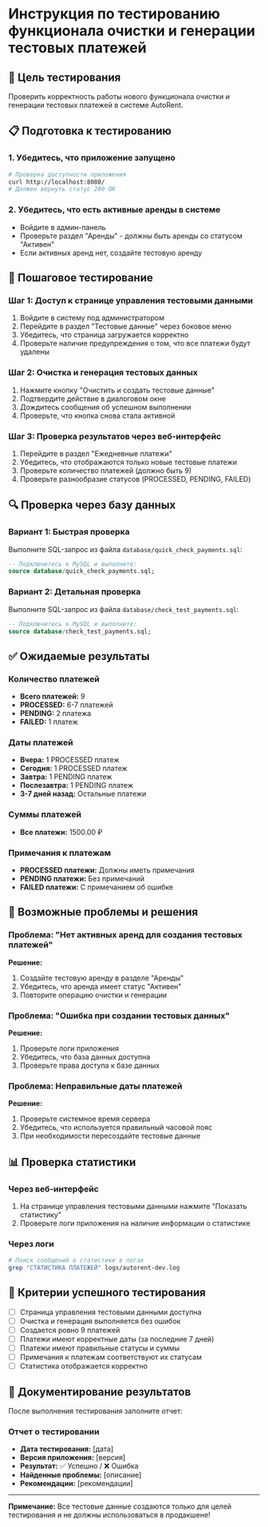 # Инструкция по тестированию функционала очистки и генерации тестовых платежей

## 🎯 Цель тестирования
Проверить корректность работы нового функционала очистки и генерации тестовых платежей в системе AutoRent.

## 📋 Подготовка к тестированию

### 1. Убедитесь, что приложение запущено
```bash
# Проверка доступности приложения
curl http://localhost:8080/
# Должен вернуть статус 200 OK
```

### 2. Убедитесь, что есть активные аренды в системе
- Войдите в админ-панель
- Проверьте раздел "Аренды" - должны быть аренды со статусом "Активен"
- Если активных аренд нет, создайте тестовую аренду

## 🧪 Пошаговое тестирование

### Шаг 1: Доступ к странице управления тестовыми данными
1. Войдите в систему под администратором
2. Перейдите в раздел "Тестовые данные" через боковое меню
3. Убедитесь, что страница загружается корректно
4. Проверьте наличие предупреждения о том, что все платежи будут удалены

### Шаг 2: Очистка и генерация тестовых данных
1. Нажмите кнопку "Очистить и создать тестовые данные"
2. Подтвердите действие в диалоговом окне
3. Дождитесь сообщения об успешном выполнении
4. Проверьте, что кнопка снова стала активной

### Шаг 3: Проверка результатов через веб-интерфейс
1. Перейдите в раздел "Ежедневные платежи"
2. Убедитесь, что отображаются только новые тестовые платежи
3. Проверьте количество платежей (должно быть 9)
4. Проверьте разнообразие статусов (PROCESSED, PENDING, FAILED)

## 🔍 Проверка через базу данных

### Вариант 1: Быстрая проверка
Выполните SQL-запрос из файла `database/quick_check_payments.sql`:

```sql
-- Подключитесь к MySQL и выполните:
source database/quick_check_payments.sql;
```

### Вариант 2: Детальная проверка
Выполните SQL-запрос из файла `database/check_test_payments.sql`:

```sql
-- Подключитесь к MySQL и выполните:
source database/check_test_payments.sql;
```

## ✅ Ожидаемые результаты

### Количество платежей
- **Всего платежей:** 9
- **PROCESSED:** 6-7 платежей
- **PENDING:** 2 платежа
- **FAILED:** 1 платеж

### Даты платежей
- **Вчера:** 1 PROCESSED платеж
- **Сегодня:** 1 PROCESSED платеж
- **Завтра:** 1 PENDING платеж
- **Послезавтра:** 1 PENDING платеж
- **3-7 дней назад:** Остальные платежи

### Суммы платежей
- **Все платежи:** 1500.00 ₽

### Примечания к платежам
- **PROCESSED платежи:** Должны иметь примечания
- **PENDING платежи:** Без примечаний
- **FAILED платежи:** С примечанием об ошибке

## 🐛 Возможные проблемы и решения

### Проблема: "Нет активных аренд для создания тестовых платежей"
**Решение:**
1. Создайте тестовую аренду в разделе "Аренды"
2. Убедитесь, что аренда имеет статус "Активен"
3. Повторите операцию очистки и генерации

### Проблема: "Ошибка при создании тестовых данных"
**Решение:**
1. Проверьте логи приложения
2. Убедитесь, что база данных доступна
3. Проверьте права доступа к базе данных

### Проблема: Неправильные даты платежей
**Решение:**
1. Проверьте системное время сервера
2. Убедитесь, что используется правильный часовой пояс
3. При необходимости пересоздайте тестовые данные

## 📊 Проверка статистики

### Через веб-интерфейс
1. На странице управления тестовыми данными нажмите "Показать статистику"
2. Проверьте логи приложения на наличие информации о статистике

### Через логи
```bash
# Поиск сообщений о статистике в логах
grep "СТАТИСТИКА ПЛАТЕЖЕЙ" logs/autorent-dev.log
```

## 🎯 Критерии успешного тестирования

- [ ] Страница управления тестовыми данными доступна
- [ ] Очистка и генерация выполняется без ошибок
- [ ] Создается ровно 9 платежей
- [ ] Платежи имеют корректные даты (за последние 7 дней)
- [ ] Платежи имеют правильные статусы и суммы
- [ ] Примечания к платежам соответствуют их статусам
- [ ] Статистика отображается корректно

## 📝 Документирование результатов

После выполнения тестирования заполните отчет:

### Отчет о тестировании
- **Дата тестирования:** [дата]
- **Версия приложения:** [версия]
- **Результат:** ✅ Успешно / ❌ Ошибка
- **Найденные проблемы:** [описание]
- **Рекомендации:** [рекомендации]

---

**Примечание:** Все тестовые данные создаются только для целей тестирования и не должны использоваться в продакшене! 